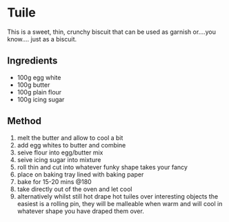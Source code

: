# Tuile
This is a sweet, thin, crunchy biscuit that can be used as garnish or....you
know.... just as a biscuit.

## Ingredients
- 100g egg white
- 100g butter
- 100g plain flour
- 100g icing sugar

## Method
1. melt the butter and allow to cool a bit
2. add egg whites to butter and combine
3. seive flour into egg/butter mix
4. seive icing sugar into mixture
5. roll thin and cut into whatever funky shape takes your fancy
6. place on baking tray lined with baking paper
7. bake for 15-20 mins @180
8. take directly out of the oven and let cool
9. alternatively whilst still hot drape hot tuiles over interesting objects
   the easiest is a rolling pin, they will be malleable when warm and will cool
   in whatever shape you have draped them over.
